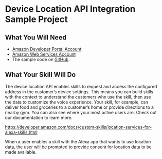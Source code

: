 # Device Location API Integration Sample Project

## What You Will Need
*  [Amazon Developer Portal Account](http://developer.amazon.com)
*  [Amazon Web Services Account](http://aws.amazon.com/)
*  The sample code on [GitHub](https://github.com/alexa/skill-sample-node-device-address-api).

## What Your Skill Will Do
The device location API enables skills to request and access the configured address in the customer’s device settings. This means you can build skills with the context to understand the customers who use the skill, then use the data to customize the voice experience. Your skill, for example, can deliver food and groceries to a customer’s home or provide directions to a nearby gym. You can also see where your most active users are. Check out our documentation to learn more.

https://developer.amazon.com/docs/custom-skills/location-services-for-alexa-skills.html

When a user enables a skill with the Alexa app that wants to use location data, the user will be prompted to provide consent for location data to be made available. 
